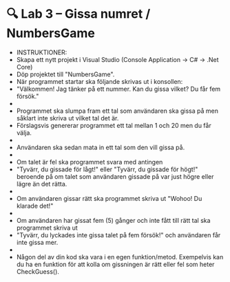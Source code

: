 # 🔍 Lab 3 – Gissa numret / NumbersGame
 * INSTRUKTIONER:
 * Skapa ett nytt projekt i Visual Studio (Console Application → C# → .Net Core)
 * Döp projektet till "NumbersGame".
 * När programmet startar ska följande skrivas ut i konsollen:
 * "Välkommen! Jag tänker på ett nummer. Kan du gissa vilket? Du får fem försök."
 * 
 * Programmet ska slumpa fram ett tal som användaren ska gissa på men såklart inte skriva ut vilket tal det är.
 * Förslagsvis genererar programmet ett tal mellan 1 och 20 men du får välja.
 * 
 * Användaren ska sedan mata in ett tal som den vill gissa på.
 * 
 * Om talet är fel ska programmet svara med antingen
 * "Tyvärr, du gissade för lågt!" eller "Tyvärr, du gissade för högt!" beroende på om talet som användaren gissade på var just högre eller lägre än det rätta.
 * 
 * Om användaren gissar rätt ska programmet skriva ut "Wohoo! Du klarade det!"
 * 
 * Om användaren har gissat fem (5) gånger och inte fått till rätt tal ska programmet skriva ut
 * "Tyvärr, du lyckades inte gissa talet på fem försök!" och användaren får inte gissa mer.
 * 
 * Någon del av din kod ska vara i en egen funktion/metod. Exempelvis kan du ha en funktion för att kolla om gissningen är rätt eller fel som heter CheckGuess().